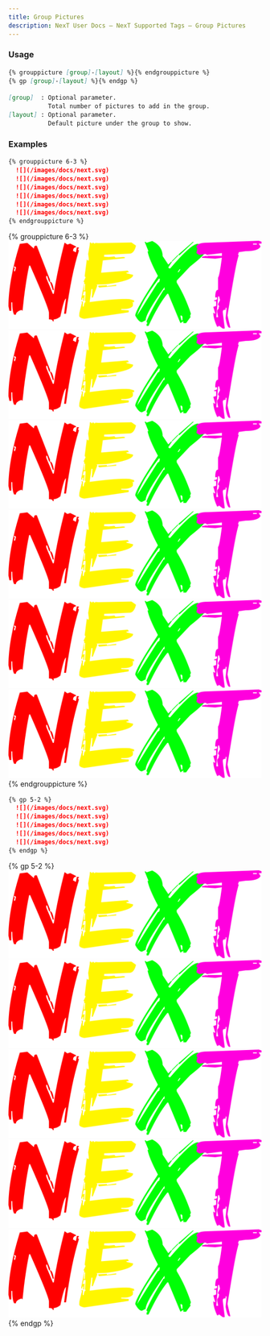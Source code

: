 ```yaml
---
title: Group Pictures
description: NexT User Docs – NexT Supported Tags – Group Pictures
---
```


### Usage

```md group-pictures.js
{% grouppicture [group]-[layout] %}{% endgrouppicture %}
{% gp [group]-[layout] %}{% endgp %}

[group]  : Optional parameter.
           Total number of pictures to add in the group.
[layout] : Optional parameter.
           Default picture under the group to show.
```

### Examples

```md
{% grouppicture 6-3 %}
  ![](/images/docs/next.svg)
  ![](/images/docs/next.svg)
  ![](/images/docs/next.svg)
  ![](/images/docs/next.svg)
  ![](/images/docs/next.svg)
  ![](/images/docs/next.svg)
{% endgrouppicture %}
```
{% grouppicture 6-3 %}
  ![](/images/docs/next.svg)
  ![](/images/docs/next.svg)
  ![](/images/docs/next.svg)
  ![](/images/docs/next.svg)
  ![](/images/docs/next.svg)
  ![](/images/docs/next.svg)
{% endgrouppicture %}

```md
{% gp 5-2 %}
  ![](/images/docs/next.svg)
  ![](/images/docs/next.svg)
  ![](/images/docs/next.svg)
  ![](/images/docs/next.svg)
  ![](/images/docs/next.svg)
{% endgp %}
```
{% gp 5-2 %}
  ![](/images/docs/next.svg)
  ![](/images/docs/next.svg)
  ![](/images/docs/next.svg)
  ![](/images/docs/next.svg)
  ![](/images/docs/next.svg)
{% endgp %}
